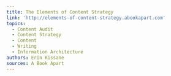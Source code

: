 ```yaml
---
title: The Elements of Content Strategy
link: 'http://elements-of-content-strategy.abookapart.com'
topics:
  - Content Audit
  - Content Strategy
  - Content
  - Writing
  - Information Architecture
authors: Erin Kissane
sources: A Book Apart
---
```


